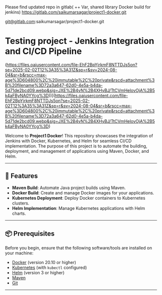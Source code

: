 Please find updated repo in gitlab( ++ Var, shared library Docker build for jenkins)
https://gitlab.com/saikumarsagar/project1-docker.git


git@gitlab.com:saikumarsagar/project1-docker.git






# Testing project - Jenkins Integration and CI/CD Pipeline

(https://files.oaiusercontent.com/file-EhF2BpYjrkmF8NTTDJs5on?se=2025-02-02T12%3A35%3A31Z&sp=r&sv=2024-08-04&sr=b&rscc=max-age%3D604800%2C%20immutable%2C%20private&rscd=attachment%3B%20filename%3D72a3a647-62d0-4e5a-b4da-5d71de2bcd09.webp&sig=JXE%2B4vN%2B4XHyBJ/TtCVmHelovOjA%2B5k4aFByNA0YYcg%3D))](https://files.oaiusercontent.com/file-EhF2BpYjrkmF8NTTDJs5on?se=2025-02-02T12%3A35%3A31Z&sp=r&sv=2024-08-04&sr=b&rscc=max-age%3D604800%2C%20immutable%2C%20private&rscd=attachment%3B%20filename%3D72a3a647-62d0-4e5a-b4da-5d71de2bcd09.webp&sig=JXE%2B4vN%2B4XHyBJ/TtCVmHelovOjA%2B5k4aFByNA0YYcg%3D)

Welcome to **Project1 Docker**! This repository showcases the integration of Jenkins with Docker, Kubernetes, and Helm for seamless CI/CD implementation. The purpose of this project is to automate the building, deployment, and management of applications using Maven, Docker, and Helm.

---

## 🚀 Features

- **Maven Build**: Automate Java project builds using Maven.
- **Docker Build**: Create and manage Docker images for your applications.
- **Kubernetes Deployment**: Deploy Docker containers to Kubernetes clusters.
- **Helm Implementation**: Manage Kubernetes applications with Helm charts.

---

## 📦 Prerequisites

Before you begin, ensure that the following software/tools are installed on your machine:

- [Docker](https://www.docker.com/get-started) (version 20.10 or higher)
- [Kubernetes](https://kubernetes.io/docs/tasks/tools/install-kubectl/) (with `kubectl` configured)
- [Helm](https://helm.sh/docs/intro/install/) (version 3 or higher)
- [Maven](https://maven.apache.org/install.html)
- [Git](https://git-scm.com/)

---



